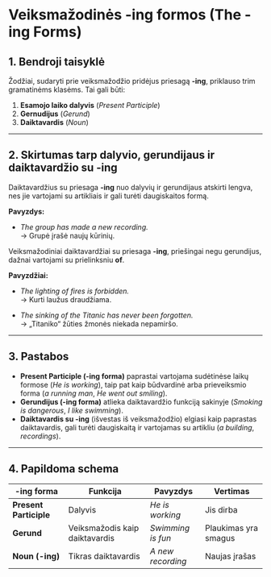 # Veiksmažodinės -ing formos (The -ing Forms)

## 1. Bendroji taisyklė
Žodžiai, sudaryti prie veiksmažodžio pridėjus priesagą **-ing**, priklauso trim gramatinėms klasėms. Tai gali būti:
1. **Esamojo laiko dalyvis** (*Present Participle*)  
2. **Gernudijus** (*Gerund*)  
3. **Daiktavardis** (*Noun*)  

---

## 2. Skirtumas tarp dalyvio, gerundijaus ir daiktavardžio su -ing

Daiktavardžius su priesaga **-ing** nuo dalyvių ir gerundijaus atskirti lengva, nes jie vartojami su artikliais ir gali turėti daugiskaitos formą.

**Pavyzdys:**
- *The group has made a new recording.*  
  → Grupė įrašė naujų kūrinių.  

Veiksmažodiniai daiktavardžiai su priesaga **-ing**, priešingai negu gerundijus, dažnai vartojami su prielinksniu **of**.

**Pavyzdžiai:**
- *The lighting of fires is forbidden.*  
  → Kurti laužus draudžiama.  

- *The sinking of the Titanic has never been forgotten.*  
  → „Titaniko“ žūties žmonės niekada nepamiršo.  

---

## 3. Pastabos
- **Present Participle (-ing forma)** paprastai vartojama sudėtinėse laikų formose (*He is working*), taip pat kaip būdvardinė arba prieveiksmio forma (*a running man*, *He went out smiling*).  
- **Gerundijus (-ing forma)** atlieka daiktavardžio funkciją sakinyje (*Smoking is dangerous*, *I like swimming*).  
- **Daiktavardis su -ing** (išvestas iš veiksmažodžio) elgiasi kaip paprastas daiktavardis, gali turėti daugiskaitą ir vartojamas su artikliu (*a building*, *recordings*).  

---

## 4. Papildoma schema

| -ing forma        | Funkcija | Pavyzdys | Vertimas |
|-------------------|----------|----------|----------|
| **Present Participle** | Dalyvis | *He is working* | Jis dirba |
| **Gerund** | Veiksmažodis kaip daiktavardis | *Swimming is fun* | Plaukimas yra smagus |
| **Noun (-ing)** | Tikras daiktavardis | *A new recording* | Naujas įrašas |

